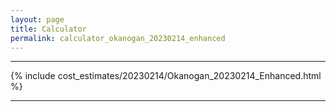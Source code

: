 ```yaml
---
layout: page
title: Calculator
permalink: calculator_okanogan_20230214_enhanced
---
```


___

{% include cost_estimates/20230214/Okanogan_20230214_Enhanced.html %}

___


